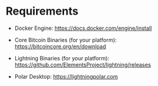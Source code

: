 # Requirements

* Docker Engine:
https://docs.docker.com/engine/install

* Core Bitcoin Binaries (for your platform):
https://bitcoincore.org/en/download

* Lightning Binaries (for your platform):
https://github.com/ElementsProject/lightning/releases

* Polar Desktop:
https://lightningpolar.com

